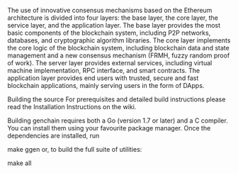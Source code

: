 The use of innovative consensus mechanisms based on the Ethereum architecture is divided into four layers: the base layer, the core layer, the service layer, and the application layer. The base layer provides the most basic components of the blockchain system, including P2P networks, databases, and cryptographic algorithm libraries. The core layer implements the core logic of the blockchain system, including blockchain data and state management and a new consensus mechanism (FRMH,  fuzzy random proof of work). The server layer provides external services, including virtual machine implementation, RPC interface, and smart contracts. The application layer provides end users with trusted, secure and fast blockchain applications, mainly serving users in the form of DApps.


Building the source
For prerequisites and detailed build instructions please read the Installation Instructions on the wiki.

Building genchain requires both a Go (version 1.7 or later) and a C compiler. You can install them using your favourite package manager. Once the dependencies are installed, run

make ggen
or, to build the full suite of utilities:

make all